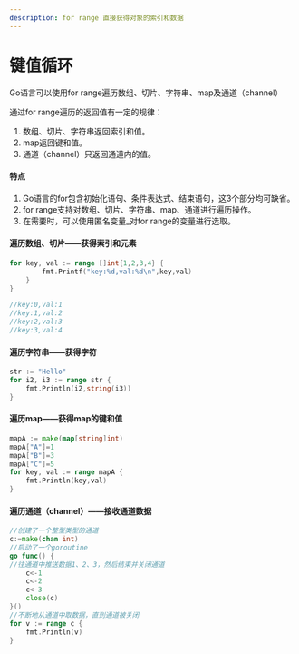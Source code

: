 ```yaml
---
description: for range 直接获得对象的索引和数据
---
```


# 键值循环

Go语言可以使用for range遍历数组、切片、字符串、map及通道（channel）

通过for range遍历的返回值有一定的规律：

1. 数组、切片、字符串返回索引和值。
2. map返回键和值。
3. 通道（channel）只返回通道内的值。

#### 特点

1. Go语言的for包含初始化语句、条件表达式、结束语句，这3个部分均可缺省。
2. for range支持对数组、切片、字符串、map、通道进行遍历操作。
3. 在需要时，可以使用匿名变量\_对for range的变量进行选取。

#### 遍历数组、切片——获得索引和元素

```go
for key, val := range []int{1,2,3,4} {
		fmt.Printf("key:%d,val:%d\n",key,val)
	}
}

//key:0,val:1
//key:1,val:2
//key:2,val:3
//key:3,val:4
```

#### 遍历字符串——获得字符

```go
str := "Hello"
for i2, i3 := range str {
	fmt.Println(i2,string(i3))
}
```

#### 遍历map——获得map的键和值

```go
mapA := make(map[string]int)
mapA["A"]=1
mapA["B"]=3
mapA["C"]=5
for key, val := range mapA {
	fmt.Println(key,val)
}
```

#### 遍历通道（channel）——接收通道数据

```go
//创建了一个整型类型的通道
c:=make(chan int)
//启动了一个goroutine
go func() {
//往通道中推送数据1、2、3，然后结束并关闭通道
	c<-1
	c<-2
	c<-3
	close(c)
}()
//不断地从通道中取数据，直到通道被关闭
for v := range c {
	fmt.Println(v)
}
```

